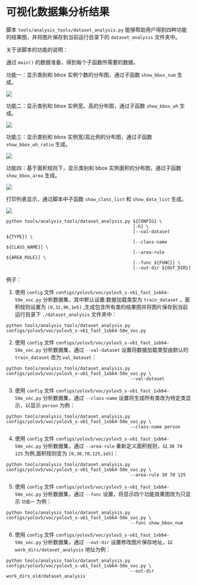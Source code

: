 # 可视化数据集分析结果

脚本 `tools/analysis_tools/dataset_analysis.py` 能够帮助用户得到四种功能的结果图，并将图片保存到当前运行目录下的 `dataset_analysis` 文件夹中。

关于该脚本的功能的说明：

通过 `main()` 的数据准备，得到每个子函数所需要的数据。

功能一：显示类别和 bbox 实例个数的分布图，通过子函数 `show_bbox_num` 生成。

<img src="https://user-images.githubusercontent.com/90811472/200314770-4fb21626-72f2-4a4c-be5d-bf860ad830ec.jpg"/>

功能二：显示类别和 bbox 实例宽、高的分布图，通过子函数 `show_bbox_wh` 生成。

<img src="https://user-images.githubusercontent.com/90811472/200315007-96e8e795-992a-4c72-90fa-f6bc00b3f2c7.jpg"/>

功能三：显示类别和 bbox 实例宽/高比例的分布图，通过子函数 `show_bbox_wh_ratio` 生成。

<img src="https://user-images.githubusercontent.com/90811472/200315044-4bdedcf6-087a-418e-8fe8-c2d3240ceba8.jpg"/>

功能四：基于面积规则下，显示类别和 bbox 实例面积的分布图，通过子函数 `show_bbox_area` 生成。

<img src="https://user-images.githubusercontent.com/90811472/200315075-71680fe2-db6f-4981-963e-a035c1281fc1.jpg"/>

打印列表显示，通过脚本中子函数 `show_class_list` 和 `show_data_list` 生成。

<img src="https://user-images.githubusercontent.com/90811472/200315152-9d6df91c-f2d2-4bba-9f95-b790fac37b62.jpg"/>

```shell
python tools/analysis_tools/dataset_analysis.py ${CONFIG} \
                                                [-h] \
                                                [--val-dataset ${TYPE}] \
                                                [--class-name ${CLASS_NAME}] \
                                                [--area-rule ${AREA_RULE}] \
                                                [--func ${FUNC}] \
                                                [--out-dir ${OUT_DIR}]
```

例子：

1. 使用 `config` 文件 `configs/yolov5/voc/yolov5_s-v61_fast_1xb64-50e_voc.py` 分析数据集，其中默认设置:数据加载类型为 `train_dataset` ，面积规则设置为 `[0,32,96,1e5]` ,生成包含所有类的结果图并将图片保存到当前运行目录下 `./dataset_analysis` 文件夹中：

```shell
python tools/analysis_tools/dataset_analysis.py configs/yolov5/voc/yolov5_s-v61_fast_1xb64-50e_voc.py
```

2. 使用 `config` 文件 `configs/yolov5/voc/yolov5_s-v61_fast_1xb64-50e_voc.py` 分析数据集，通过 `--val-dataset` 设置将数据加载类型由默认的 `train_dataset` 改为 `val_dataset`：

```shell
python tools/analysis_tools/dataset_analysis.py configs/yolov5/voc/yolov5_s-v61_fast_1xb64-50e_voc.py \
                                               --val-dataset
```

3. 使用 `config` 文件 `configs/yolov5/voc/yolov5_s-v61_fast_1xb64-50e_voc.py` 分析数据集，通过 `--class-name` 设置将生成所有类改为特定类显示，以显示 `person` 为例：

```shell
python tools/analysis_tools/dataset_analysis.py configs/yolov5/voc/yolov5_s-v61_fast_1xb64-50e_voc.py \
                                               --class-name person
```

4. 使用 `config` 文件 `configs/yolov5/voc/yolov5_s-v61_fast_1xb64-50e_voc.py` 分析数据集，通过 `--area-rule` 重新定义面积规则，以 `30 70 125` 为例,面积规则变为 `[0,30,70,125,1e5]`：

```shell
python tools/analysis_tools/dataset_analysis.py configs/yolov5/voc/yolov5_s-v61_fast_1xb64-50e_voc.py \
                                               --area-rule 30 70 125
```

5. 使用 `config` 文件 `configs/yolov5/voc/yolov5_s-v61_fast_1xb64-50e_voc.py` 分析数据集，通过 `--func` 设置，将显示四个功能效果图改为只显示 `功能一` 为例：

```shell
python tools/analysis_tools/dataset_analysis.py configs/yolov5/voc/yolov5_s-v61_fast_1xb64-50e_voc.py \
                                               --func show_bbox_num
```

6. 使用 `config` 文件 `configs/yolov5/voc/yolov5_s-v61_fast_1xb64-50e_voc.py` 分析数据集，通过 `--out-dir` 设置修改图片保存地址，以 `work_dirs/dataset_analysis` 地址为例：

```shell
python tools/analysis_tools/dataset_analysis.py configs/yolov5/voc/yolov5_s-v61_fast_1xb64-50e_voc.py \
                                               --out-dir work_dirs_old/dataset_analysis
```
